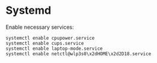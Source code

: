 # Systemd

Enable necessary services:

    systemctl enable cpupower.service
    systemctl enable cups.service
    systemctl enable laptop-mode.service
    systemctl enable netctl@wlp3s0\x2dHOME\x2d2D18.service
